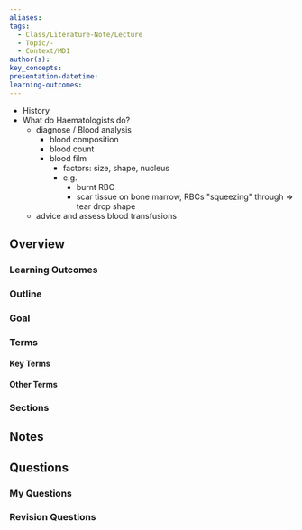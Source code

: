 ```yaml
---
aliases: 
tags:
  - Class/Literature-Note/Lecture
  - Topic/-
  - Context/MD1
author(s): 
key_concepts: 
presentation-datetime: 
learning-outcomes:
---
```


- History
- What do Haematologists do?
	- diagnose / Blood analysis
		- blood composition
		- blood count
		- blood film
			- factors: size, shape, nucleus
			- e.g. 
				- burnt RBC
				- scar tissue on bone marrow, RBCs "squeezing" through => tear drop shape
	- advice and assess blood transfusions
## Overview
### Learning Outcomes

### Outline

### Goal

### Terms
#### Key Terms

#### Other Terms

### Sections


## Notes


## Questions

### My Questions
### Revision Questions




